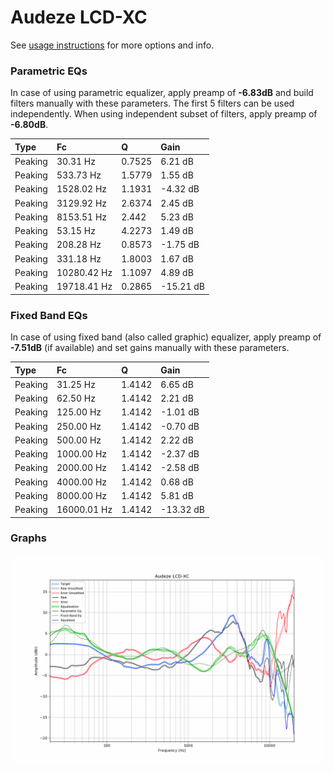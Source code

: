 # Audeze LCD-XC
See [usage instructions](https://github.com/jaakkopasanen/AutoEq#usage) for more options and info.

### Parametric EQs
In case of using parametric equalizer, apply preamp of **-6.83dB** and build filters manually
with these parameters. The first 5 filters can be used independently.
When using independent subset of filters, apply preamp of **-6.80dB**.

| Type    | Fc          |      Q | Gain      |
|:--------|:------------|:-------|:----------|
| Peaking | 30.31 Hz    | 0.7525 | 6.21 dB   |
| Peaking | 533.73 Hz   | 1.5779 | 1.55 dB   |
| Peaking | 1528.02 Hz  | 1.1931 | -4.32 dB  |
| Peaking | 3129.92 Hz  | 2.6374 | 2.45 dB   |
| Peaking | 8153.51 Hz  | 2.442  | 5.23 dB   |
| Peaking | 53.15 Hz    | 4.2273 | 1.49 dB   |
| Peaking | 208.28 Hz   | 0.8573 | -1.75 dB  |
| Peaking | 331.18 Hz   | 1.8003 | 1.67 dB   |
| Peaking | 10280.42 Hz | 1.1097 | 4.89 dB   |
| Peaking | 19718.41 Hz | 0.2865 | -15.21 dB |

### Fixed Band EQs
In case of using fixed band (also called graphic) equalizer, apply preamp of **-7.51dB**
(if available) and set gains manually with these parameters.

| Type    | Fc          |      Q | Gain      |
|:--------|:------------|:-------|:----------|
| Peaking | 31.25 Hz    | 1.4142 | 6.65 dB   |
| Peaking | 62.50 Hz    | 1.4142 | 2.21 dB   |
| Peaking | 125.00 Hz   | 1.4142 | -1.01 dB  |
| Peaking | 250.00 Hz   | 1.4142 | -0.70 dB  |
| Peaking | 500.00 Hz   | 1.4142 | 2.22 dB   |
| Peaking | 1000.00 Hz  | 1.4142 | -2.37 dB  |
| Peaking | 2000.00 Hz  | 1.4142 | -2.58 dB  |
| Peaking | 4000.00 Hz  | 1.4142 | 0.68 dB   |
| Peaking | 8000.00 Hz  | 1.4142 | 5.81 dB   |
| Peaking | 16000.01 Hz | 1.4142 | -13.32 dB |

### Graphs
![](./Audeze%20LCD-XC.png)